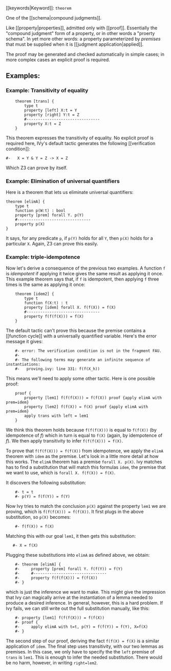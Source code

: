 [[keywords|Keyword]]: `theorem`

One of the [[schema|compound judgments]].

Like [[property|properties]], admitted only with [[proof]]. Essentially the "compound judgment" form of a property, or in other words a "proerty schema". In yet more other words: a property parameterized by *premises* that must be supplied when it is [[judgment application|applied]].

The proof may be generated and checked automatically in simple cases; in more complex cases an explicit proof is required.

## Examples:

### Example: Transitivity of equality
```
    theorem [trans] {
        type t
        property [left] X:t = Y
        property [right] Y:t = Z
        #--------------------------------
        property X:t = Z
    }
```

This theorem expresses the transitivity of equality. No explicit proof is required here, IVy's default tactic generates the following [[verification condition]]:

```
#-   X = Y & Y = Z -> X = Z
```

Which Z3 can prove by itself.

### Example: Elimination of universal quantifiers

Here is a theorem that lets us eliminate universal quantifiers:

```
theorem [elimA] {
    type t
    function p(W:t) : bool
    property [prem] forall Y. p(Y)
    #--------------------------------
    property p(X)
}
```

It says, for any predicate `p`, if `p(Y)` holds for all `Y`, then `p(X)` holds for a particular `X`. Again, Z3 can prove this easily.


### Example: triple-idempotence

Now let's derive a consequence of the previous two examples. A function `f` is *idempotent* if applying it twice gives the same result as applying it once. This example theorem says that, if `f` is idempotent, then applying `f` three times is the same as applying it once:

```
    theorem [idem2] {
        type t
        function f(X:t) : t
        property [idem] forall X. f(f(X)) = f(X)
        #--------------------------------
        property f(f(f(X))) = f(X)
    }
```


The default tactic can't prove this because the premise contains a [[function cycle]] with a universally quantified variable. Here's the error message it gives:

```
    #- error: The verification condition is not in the fragment FAU.
    #-
    #- The following terms may generate an infinite sequence of instantiations:
    #-   proving.ivy: line 331: f(f(X_h))
```

This means we'll need to apply some other tactic. Here is one possible proof:
```
    proof {
        property [lem1] f(f(f(X))) = f(f(X)) proof {apply elimA with prem=idem}
        property [lem2] f(f(X)) = f(X) proof {apply elimA with prem=idem}
        apply trans with left = lem1
    }
```

We think this theorem holds because `f(f(f(X)))` is equal to `f(f(X))` (by idempotence of *f*) which in turn is equal to `f(X)` (again, by idempotence of *f*). We then apply transitivity to infer `f(f(f(X))) = f(X)`.

To prove that `f(f(f(X))) = f(f(X))` from idempotence, we apply the `elimA` theorem with `idem` as the premise. Let's look in a little more detail at how this works. The `elimA` theorem has a premise `forall X. p(X)`. Ivy matches has to find a substitution that will match this formulas `idem`, the premise that we want to use, which is `forall X. f(f(X)) = f(X)`.

It discovers the following substitution:

```
    #- t = t
    #- p(Y) = f(f(Y)) = f(Y)
```
    
 Now Ivy tries to match the conclusion `p(X)` against the property `lem1` we are proving, which  is `f(f(f(X))) = f(f(X))`. It first plugs in the above substitution, so `p(X)` becomes:

```
    #- f(f(X)) = f(X)
```

 Matching this with our goal `lem1`, it then gets this substitution:

```
   #- X = f(X)
```

Plugging these substitutions into `elimA` as defined above, we obtain:

```
    #- theorem [elimA] {
    #-     property [prem] forall Y. f(f(Y)) = f(Y)
    #-     #--------------------------------
    #-     property f(f(f(X))) = f(f(X))
    #- }
```

which is just the inference we want to make. This might give the impression that Ivy can magically arrive at the instantiation of a lemma needed to produce a desired inference. In general, however, this is a hard problem. If Ivy fails, we can still write out the full substitution manually, like this:

```
    #- property [lem1] f(f(f(X))) = f(f(X))
    #- proof {
    #-     apply elimA with t=t, p(Y) = f(f(Y)) = f(Y), X=f(X)
    #- }
```

The second step of our proof, deriving the fact `f(f(X) = f(X)` is a similar application of `idem`.  The final step uses transitivity, with our two lemmas as premises. In this case, we only have to specify the the `left` premise of `trans` is `lem1`. This is enough to infer the needed substitution.  There would be no harm, however, in writing `right=lem2`.
